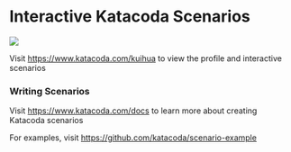 # Interactive Katacoda Scenarios

[![](http://shields.katacoda.com/katacoda/kuihua/count.svg)](https://www.katacoda.com/kuihua "Get your profile on Katacoda.com")

Visit https://www.katacoda.com/kuihua to view the profile and interactive scenarios

### Writing Scenarios
Visit https://www.katacoda.com/docs to learn more about creating Katacoda scenarios

For examples, visit https://github.com/katacoda/scenario-example
